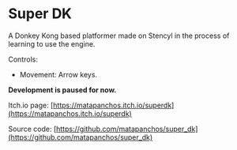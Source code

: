 # Super DK

A Donkey Kong based platformer made on Stencyl in the process of learning to use the engine.

Controls:

- Movement: Arrow keys.

**Development is paused for now.**

Itch.io page: [https://matapanchos.itch.io/superdk](https://matapanchos.itch.io/superdk)

​Source code: [https://github.com/matapanchos/super_dk](https://github.com/matapanchos/super_dk)